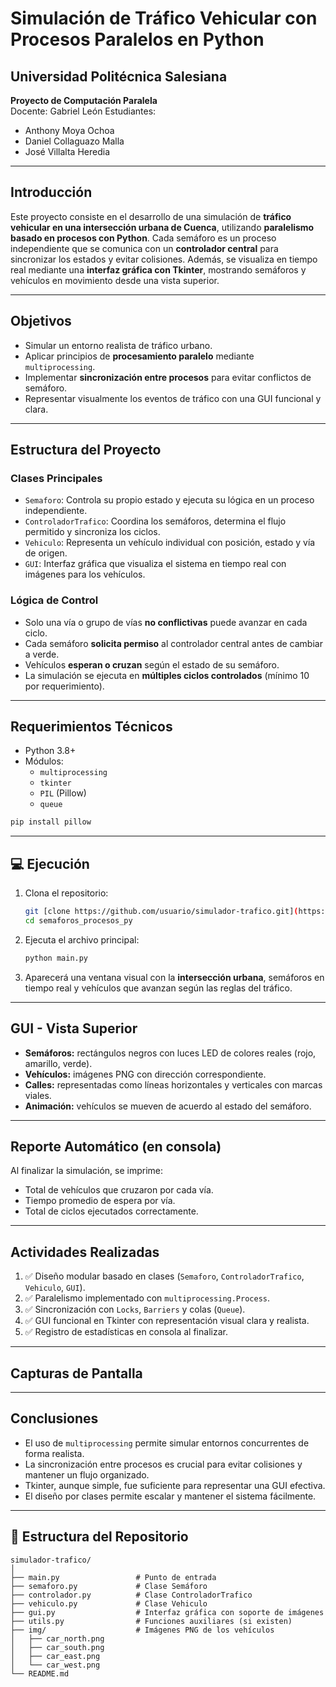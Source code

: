 # Simulación de Tráfico Vehicular con Procesos Paralelos en Python
## Universidad Politécnica Salesiana
**Proyecto de Computación Paralela**   
Docente: Gabriel León
Estudiantes:  
- Anthony Moya Ochoa
- Daniel Collaguazo Malla
- José Villalta Heredia

---

## Introducción

Este proyecto consiste en el desarrollo de una simulación de **tráfico vehicular en una intersección urbana de Cuenca**, utilizando **paralelismo basado en procesos con Python**. Cada semáforo es un proceso independiente que se comunica con un **controlador central** para sincronizar los estados y evitar colisiones. Además, se visualiza en tiempo real mediante una **interfaz gráfica con Tkinter**, mostrando semáforos y vehículos en movimiento desde una vista superior.

---

## Objetivos

- Simular un entorno realista de tráfico urbano.
- Aplicar principios de **procesamiento paralelo** mediante `multiprocessing`.
- Implementar **sincronización entre procesos** para evitar conflictos de semáforo.
- Representar visualmente los eventos de tráfico con una GUI funcional y clara.

---

## Estructura del Proyecto

### Clases Principales

- `Semaforo`: Controla su propio estado y ejecuta su lógica en un proceso independiente.
- `ControladorTrafico`: Coordina los semáforos, determina el flujo permitido y sincroniza los ciclos.
- `Vehiculo`: Representa un vehículo individual con posición, estado y vía de origen.
- `GUI`: Interfaz gráfica que visualiza el sistema en tiempo real con imágenes para los vehículos.

### Lógica de Control

- Solo una vía o grupo de vías **no conflictivas** puede avanzar en cada ciclo.
- Cada semáforo **solicita permiso** al controlador central antes de cambiar a verde.
- Vehículos **esperan o cruzan** según el estado de su semáforo.
- La simulación se ejecuta en **múltiples ciclos controlados** (mínimo 10 por requerimiento).

---

## Requerimientos Técnicos

- Python 3.8+
- Módulos:
  - `multiprocessing`
  - `tkinter`
  - `PIL` (Pillow)
  - `queue`

```bash
pip install pillow
````

---

## 💻 Ejecución

1. Clona el repositorio:

   ```bash
   git [clone https://github.com/usuario/simulador-trafico.git](https://github.com/DanielCollaguazo2003/Semaforos_Procesos_PY)
   cd semaforos_procesos_py
   ```

2. Ejecuta el archivo principal:

   ```bash
   python main.py
   ```

3. Aparecerá una ventana visual con la **intersección urbana**, semáforos en tiempo real y vehículos que avanzan según las reglas del tráfico.

---

## GUI - Vista Superior

* **Semáforos:** rectángulos negros con luces LED de colores reales (rojo, amarillo, verde).
* **Vehículos:** imágenes PNG con dirección correspondiente.
* **Calles:** representadas como líneas horizontales y verticales con marcas viales.
* **Animación:** vehículos se mueven de acuerdo al estado del semáforo.

---

## Reporte Automático (en consola)

Al finalizar la simulación, se imprime:

* Total de vehículos que cruzaron por cada vía.
* Tiempo promedio de espera por vía.
* Total de ciclos ejecutados correctamente.

---

## Actividades Realizadas

1. ✅ Diseño modular basado en clases (`Semaforo`, `ControladorTrafico`, `Vehiculo`, `GUI`).
2. ✅ Paralelismo implementado con `multiprocessing.Process`.
3. ✅ Sincronización con `Locks`, `Barriers` y colas (`Queue`).
4. ✅ GUI funcional en Tkinter con representación visual clara y realista.
5. ✅ Registro de estadísticas en consola al finalizar.

---

## Capturas de Pantalla

---

## Conclusiones

* El uso de `multiprocessing` permite simular entornos concurrentes de forma realista.
* La sincronización entre procesos es crucial para evitar colisiones y mantener un flujo organizado.
* Tkinter, aunque simple, fue suficiente para representar una GUI efectiva.
* El diseño por clases permite escalar y mantener el sistema fácilmente.

---

## 📁 Estructura del Repositorio

```
simulador-trafico/
│
├── main.py                 # Punto de entrada
├── semaforo.py             # Clase Semáforo
├── controlador.py          # Clase ControladorTrafico
├── vehiculo.py             # Clase Vehiculo
├── gui.py                  # Interfaz gráfica con soporte de imágenes
├── utils.py                # Funciones auxiliares (si existen)
├── img/                    # Imágenes PNG de los vehículos
│   ├── car_north.png
│   ├── car_south.png
│   ├── car_east.png
│   └── car_west.png
└── README.md
```
